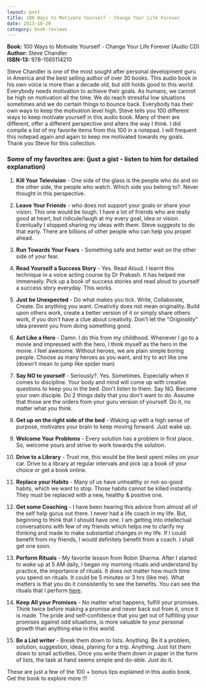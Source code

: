 ```yaml
---
layout: post
title: 100 Ways to Motivate Yourself - Change Your Life Forever
date: 2013-10-20
category: book-reviews
---
```


**Book:** 100 Ways to Motivate Yourself - Change Your Life Forever (Audio CD)  
**Author:** Steve Chandler  
**ISBN-13:** 978-1565114210

Steve Chandler is one of the most sought after personal development guru in America and the best selling author of over 30 books. This audio book in his own voice is more than a decade old, but still holds good to this world.  
Everybody needs motivation to achieve their goals. As humans, we cannot be high on motivation all the time. We do reach stressful low situations sometimes and we do certain things to bounce back. Everybody has their own ways to keep the motivation level high. Steve tells you 100 different ways to keep motivate yourself in this audio book. Many of them are different, offer a different perspective and alters the way I think. I did compile a list of my favorite items from this 100 in a notepad. I will frequent this notepad again and again to keep me motivated towards my goals. Thank you Steve for this collection.  
  
### Some of my favorites are: (just a gist - listen to him for detailed explanation)  
  
1. **Kill Your Television** - One side of the glass is the people who do and on the other side, the people who watch. Which side you belong to?. Never thought in this perspective.  
  
2. **Leave Your Friends** - who does not support your goals or share your vision. This one would be tough. I have a lot of friends who are really good at heart, but ridicule/laugh at my every goal, idea or vision. Eventually I stopped sharing my ideas with them. Steve suggests to do that early. There are billions of other people who can help you propel ahead.  
  
3. **Run Towards Your Fears** - Something safe and better wait on the other side of your fear.  
  
4. **Read Yourself a Success Story** - Yes. Read Aloud. I learnt this technique in a voice acting course by Dr Prakash. It has helped me immensely. Pick up a book of success stories and read aloud to yourself a success story everyday. This works.  
  
5. **Just be Unexpected** - Do what makes you tick. Write, Collaborate, Create. Do anything you want. Creativity does not mean originality. Build upon others work, create a better version of it or simply share others work, if you don't have a clue about creativity. Don't let the "*Originality*" idea prevent you from doing something good.  
  
6. **Act Like a Hero** - Damn. I do this from my childhood. Whenever I go to a movie and impressed with the hero, I think myself as the hero in the movie. I feel awesome. Without heroes, we are plain simple boring people. Choose as many heroes as you want, and try to act like one (doesn't mean to jump like spider man)  
  
7. **Say NO to yourself** - Seriously?. Yes. Sometimes. Especially when it comes to discipline. Your body and mind will come up with creative questions to keep you in the bed. Don't listen to them. Say NO. Become your own disciple. Do 2 things daily that you don't want to do. Assume that those are the orders from your guru version of yourself. Do it, no matter what you think.  
  
8. **Get up on the right side of the bed** - Waking up with a high sense of purpose, motivates your brain to keep moving forward. Just wake up.  
  
9. **Welcome Your Problems** - Every solution has a problem in first place. So, welcome yours and strive to work towards the solution.  
  
10. **Drive to a Library** - Trust me, this would be the best spent miles on your car. Drive to a library at regular intervals and pick up a book of your choice or get a book online.  

11. **Replace your Habits** - Many of us have unhealthy or not-so-good habits, which we want to stop. Those habits cannot be killed instantly. They must be replaced with a new, healthy & positive one.  

12. **Get some Coaching** - I have been hearing this advice from almost all of the self help gurus out there. I never had a life coach in my life. But, beginning to think that I should have one. I am getting into intellectual conversations with few of my friends which helps me to clarify my thinking and made to make substantial changes in my life. If I could benefit from my friends, I would definitely benefit from a coach. I shall get one soon.  
  
13. **Perform Rituals** - My favorite lesson from Robin Sharma. After I started to wake up at 5 AM daily, I began my morning rituals and understand by practice, the importance of rituals. It does not matter how much time you spend on rituals. It could be 5 minutes or 3 hrs (like me). What matters is that you do it consistently to see the benefits. You can see the rituals that I perform [here]({{site.url}}/48-days-challenge-wake-up-at-5-am-daily/).  

14. **Keep All your Promises** - No matter what happens, fulfill your promises. Think twice before making a promise and never back out from it, once it is made. The pride and self-confidence that you get out of fulfilling your promises against odd situations, is more valuable to your personal growth than anything else in this world.  
  
15. **Be a List writer** - Break them down to lists. Anything. Be it a problem, solution, suggestion, ideas, planing for a trip. Anything. Just list them down to small activities. Once you write them down in paper in the form of lists, the task at hand seems simple and do-able. Just do it.  
  
These are just a few of the 100 + bonus tips explained in this audio book. Get the book to explore more !!!  
